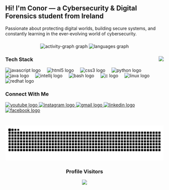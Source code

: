 <h2 align="left">Hi! I'm Conor — a Cybersecurity & Digital Forensics student from Ireland</h2>
<p align="left"> Passionate about protecting digital worlds, building secure systems, and constantly learning in the ever-evolving world of cybersecurity.</p>

###

<div align="center">
 <img src="https://github-readme-activity-graph.vercel.app/graph?username=conor-20105865&radius=16&theme=react&area=true&order=5" height="150" alt="activity-graph graph"  />
  <img src="https://github-readme-stats.vercel.app/api/top-langs?username=Conor-20105865&locale=en&hide_title=false&layout=compact&card_width=320&langs_count=5&theme=dracula&hide_border=false" height="150" alt="languages graph"  />
</div>

###

<img align="right" height="150" src="https://th.bing.com/th/id/R.0166114836ad883b0c89b314fa81c7e6?rik=og%2bXbH%2f%2bWtF%2bXA&riu=http%3a%2f%2fpa1.narvii.com%2f5721%2f3f068a3f643085f40e651ed208e06f79c68c2a20_hq.gif&ehk=Df2cEDrgjWGehBYLet74vqnnWsGy7Fvt41RLPOLKo9s%3d&risl=&pid=ImgRaw&r=0"  />

### Tech Stack

<div align="left">
  <img src="https://cdn.jsdelivr.net/gh/devicons/devicon/icons/javascript/javascript-original.svg" height="30" alt="javascript logo"  />
  <img width="12" />
  <img src="https://cdn.jsdelivr.net/gh/devicons/devicon/icons/html5/html5-original.svg" height="30" alt="html5 logo"  />
  <img width="12" />
  <img src="https://cdn.jsdelivr.net/gh/devicons/devicon/icons/css3/css3-original.svg" height="30" alt="css3 logo"  />
  <img width="12" />
  <img src="https://cdn.jsdelivr.net/gh/devicons/devicon/icons/python/python-original.svg" height="30" alt="python logo"  />
  <img width="12" />
  <img src="https://cdn.jsdelivr.net/gh/devicons/devicon/icons/java/java-original.svg" height="30" alt="java logo"  />
  <img width="12" />
  <img src="https://cdn.jsdelivr.net/gh/devicons/devicon/icons/intellij/intellij-original.svg" height="30" alt="intellij logo"  />
  <img width="12" />
  <img src="https://cdn.jsdelivr.net/gh/devicons/devicon/icons/bash/bash-original.svg" height="30" alt="bash logo"  />
  <img width="12" />
  <img src="https://cdn.jsdelivr.net/gh/devicons/devicon/icons/c/c-original.svg" height="30" alt="c logo"  />
  <img width="12" />
  <img src="https://cdn.jsdelivr.net/gh/devicons/devicon/icons/linux/linux-original.svg" height="30" alt="linux logo"  />
  <img width="12" />
  <img src="https://cdn.jsdelivr.net/gh/devicons/devicon/icons/redhat/redhat-original.svg" height="30" alt="redhat logo"  />
</div>

### Connect With Me
<div align="center">

<div align="left">
  <a href="https://www.youtube.com/@conorc312" target="_blank">
    <img src="https://img.shields.io/static/v1?message=Youtube&logo=youtube&label=&color=FF0000&logoColor=white&labelColor=&style=for-the-badge" height="35" alt="youtube logo"  />
  </a>
  <a href="https://www.instagram.com/cnr_cnghm/" target="_blank">
    <img src="https://img.shields.io/static/v1?message=Instagram&logo=instagram&label=&color=E4405F&logoColor=white&labelColor=&style=for-the-badge" height="35" alt="instagram logo"  />
  </a>
  <a href="https://mail.google.com/mail/u/1/?fs=1&to=conorc312@gmail.com&tf=cm" target="_blank">
    <img src="https://img.shields.io/static/v1?message=Gmail&logo=gmail&label=&color=D14836&logoColor=white&labelColor=&style=for-the-badge" height="35" alt="gmail logo"  />
  </a>
  <a href="https://www.linkedin.com/in/conor-cunningham-1a0010210/" target="_blank">
    <img src="https://img.shields.io/static/v1?message=LinkedIn&logo=linkedin&label=&color=0077B5&logoColor=white&labelColor=&style=for-the-badge" height="35" alt="linkedin logo"  />
  </a>
  <a href="https://www.facebook.com/conor.cunningham.9678/" target="_blank">
    <img src="https://img.shields.io/static/v1?message=Facebook&logo=facebook&label=&color=1877F2&logoColor=white&labelColor=&style=for-the-badge" height="35" alt="facebook logo"  />
  </a>
</div>

### 
<div align="left">
<br clear="both">
<img src="https://raw.githubusercontent.com/Conor-20105865/Conor-20105865/output/snake.svg" alt="Snake animation" />

<div align="center">
 
### Profile Visitors
<div align="center">
  <img src="https://profile-counter.glitch.me/Conor-20105865/count.svg?"  />
</div>

###
